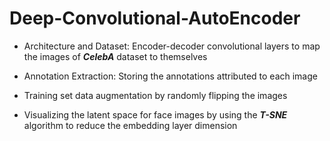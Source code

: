 # Deep-Convolutional-AutoEncoder
* Architecture and Dataset: Encoder-decoder convolutional layers to map the images of ***CelebA*** dataset to themselves

* Annotation Extraction: Storing the annotations attributed to each image

* Training set data augmentation by randomly flipping the images

* Visualizing the latent space for face images by using the ***T-SNE*** algorithm to reduce the embedding layer dimension
